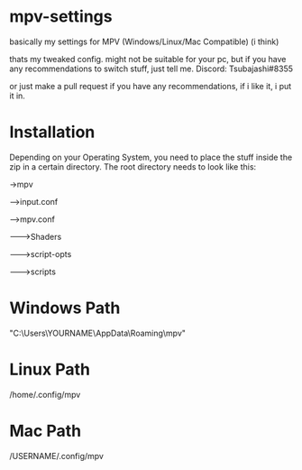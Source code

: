 # mpv-settings
basically my settings for MPV (Windows/Linux/Mac Compatible) (i think)

thats my tweaked config.
might not be suitable for your pc, but if you have any recommendations to switch stuff, just tell me.
Discord: Tsubajashi#8355

or just make a pull request if you have any recommendations, if i like it, i put it in.

# Installation
Depending on your Operating System, you need to place the stuff inside the zip in a certain directory.
The root directory needs to look like this:

->mpv

-->input.conf

-->mpv.conf

--->Shaders

--->script-opts

--->scripts


# Windows Path
"C:\Users\YOURNAME\AppData\Roaming\mpv"

# Linux Path
/home/.config/mpv

# Mac Path
/USERNAME/.config/mpv
